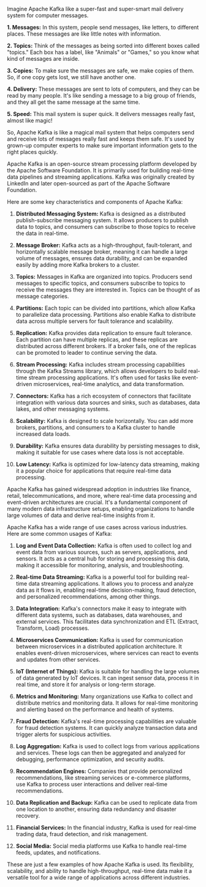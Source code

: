 Imagine Apache Kafka like a super-fast and super-smart mail delivery system for computer messages.

**1. Messages:** In this system, people send messages, like letters, to different places. These messages are like little notes with information.

**2. Topics:** Think of the messages as being sorted into different boxes called "topics." Each box has a label, like "Animals" or "Games," so you know what kind of messages are inside.

**3. Copies:** To make sure the messages are safe, we make copies of them. So, if one copy gets lost, we still have another one.

**4. Delivery:** These messages are sent to lots of computers, and they can be read by many people. It's like sending a message to a big group of friends, and they all get the same message at the same time.

**5. Speed:** This mail system is super quick. It delivers messages really fast, almost like magic!

So, Apache Kafka is like a magical mail system that helps computers send and receive lots of messages really fast and keeps them safe. It's used by grown-up computer experts to make sure important information gets to the right places quickly.

Apache Kafka is an open-source stream processing platform developed by the Apache Software Foundation. It is primarily used for building real-time data pipelines and streaming applications. Kafka was originally created by LinkedIn and later open-sourced as part of the Apache Software Foundation.

Here are some key characteristics and components of Apache Kafka:

1. **Distributed Messaging System:** Kafka is designed as a distributed publish-subscribe messaging system. It allows producers to publish data to topics, and consumers can subscribe to those topics to receive the data in real-time.

2. **Message Broker:** Kafka acts as a high-throughput, fault-tolerant, and horizontally scalable message broker, meaning it can handle a large volume of messages, ensures data durability, and can be expanded easily by adding more Kafka brokers to a cluster.

3. **Topics:** Messages in Kafka are organized into topics. Producers send messages to specific topics, and consumers subscribe to topics to receive the messages they are interested in. Topics can be thought of as message categories.

4. **Partitions:** Each topic can be divided into partitions, which allow Kafka to parallelize data processing. Partitions also enable Kafka to distribute data across multiple servers for fault tolerance and scalability.

5. **Replication:** Kafka provides data replication to ensure fault tolerance. Each partition can have multiple replicas, and these replicas are distributed across different brokers. If a broker fails, one of the replicas can be promoted to leader to continue serving the data.

6. **Stream Processing:** Kafka includes stream processing capabilities through the Kafka Streams library, which allows developers to build real-time stream processing applications. It's often used for tasks like event-driven microservices, real-time analytics, and data transformation.

7. **Connectors:** Kafka has a rich ecosystem of connectors that facilitate integration with various data sources and sinks, such as databases, data lakes, and other messaging systems.

8. **Scalability:** Kafka is designed to scale horizontally. You can add more brokers, partitions, and consumers to a Kafka cluster to handle increased data loads.

9. **Durability:** Kafka ensures data durability by persisting messages to disk, making it suitable for use cases where data loss is not acceptable.

10. **Low Latency:** Kafka is optimized for low-latency data streaming, making it a popular choice for applications that require real-time data processing.

Apache Kafka has gained widespread adoption in industries like finance, retail, telecommunications, and more, where real-time data processing and event-driven architectures are crucial. It's a fundamental component of many modern data infrastructure setups, enabling organizations to handle large volumes of data and derive real-time insights from it.

Apache Kafka has a wide range of use cases across various industries. Here are some common usages of Kafka:

1. **Log and Event Data Collection:** Kafka is often used to collect log and event data from various sources, such as servers, applications, and sensors. It acts as a central hub for storing and processing this data, making it accessible for monitoring, analysis, and troubleshooting.

2. **Real-time Data Streaming:** Kafka is a powerful tool for building real-time data streaming applications. It allows you to process and analyze data as it flows in, enabling real-time decision-making, fraud detection, and personalized recommendations, among other things.

3. **Data Integration:** Kafka's connectors make it easy to integrate with different data systems, such as databases, data warehouses, and external services. This facilitates data synchronization and ETL (Extract, Transform, Load) processes.

4. **Microservices Communication:** Kafka is used for communication between microservices in a distributed application architecture. It enables event-driven microservices, where services can react to events and updates from other services.

5. **IoT (Internet of Things):** Kafka is suitable for handling the large volumes of data generated by IoT devices. It can ingest sensor data, process it in real time, and store it for analysis or long-term storage.

6. **Metrics and Monitoring:** Many organizations use Kafka to collect and distribute metrics and monitoring data. It allows for real-time monitoring and alerting based on the performance and health of systems.

7. **Fraud Detection:** Kafka's real-time processing capabilities are valuable for fraud detection systems. It can quickly analyze transaction data and trigger alerts for suspicious activities.

8. **Log Aggregation:** Kafka is used to collect logs from various applications and services. These logs can then be aggregated and analyzed for debugging, performance optimization, and security audits.

9. **Recommendation Engines:** Companies that provide personalized recommendations, like streaming services or e-commerce platforms, use Kafka to process user interactions and deliver real-time recommendations.

10. **Data Replication and Backup:** Kafka can be used to replicate data from one location to another, ensuring data redundancy and disaster recovery.

11. **Financial Services:** In the financial industry, Kafka is used for real-time trading data, fraud detection, and risk management.

12. **Social Media:** Social media platforms use Kafka to handle real-time feeds, updates, and notifications.

These are just a few examples of how Apache Kafka is used. Its flexibility, scalability, and ability to handle high-throughput, real-time data make it a versatile tool for a wide range of applications across different industries.